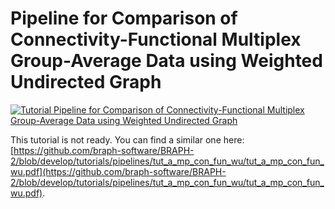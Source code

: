 # Pipeline for Comparison of Connectivity-Functional Multiplex Group-Average Data using Weighted Undirected Graph

[![Tutorial Pipeline for Comparison of Connectivity-Functional Multiplex Group-Average Data using Weighted Undirected Graph](https://img.shields.io/badge/PDF-Download-red?style=flat-square&logo=adobe-acrobat-reader)](tut_a_mp_ga_con_fun_wu.pdf)

This tutorial is not ready. You can find a similar one here: [https://github.com/braph-software/BRAPH-2/blob/develop/tutorials/pipelines/tut_a_mp_con_fun_wu/tut_a_mp_con_fun_wu.pdf](https://github.com/braph-software/BRAPH-2/blob/develop/tutorials/pipelines/tut_a_mp_con_fun_wu/tut_a_mp_con_fun_wu.pdf).

